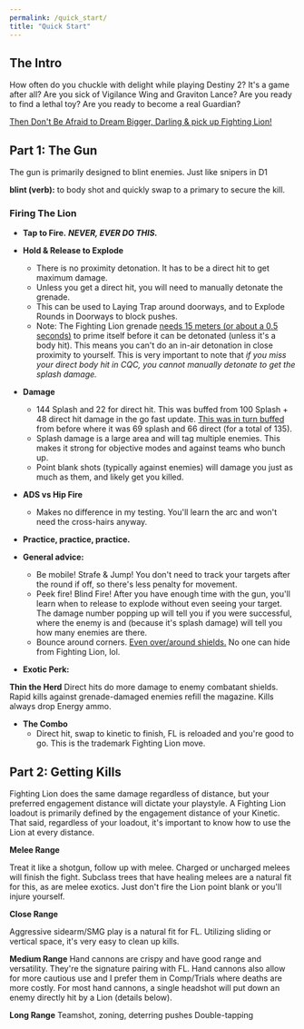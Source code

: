 ```yaml
---
permalink: /quick_start/
title: "Quick Start"
---
```


## The Intro

How often do you chuckle with delight while playing Destiny 2? It's a game after all? Are you sick of Vigilance Wing and Graviton Lance? Are you ready to find a lethal toy? Are you ready to become a real Guardian?

[Then Don't Be Afraid to Dream Bigger, Darling & pick up Fighting Lion!](https://i.imgur.com/pGtgsXX.gifv)

## Part 1: The Gun

The gun is primarily designed to blint enemies. Just like snipers in D1

**blint (verb):** to body shot and quickly swap to a primary to secure the kill.

### Firing The Lion

* **Tap to Fire.** ***NEVER, EVER DO THIS.***
* **Hold & Release to Explode**
   * There is no proximity detonation. It has to be a direct hit to get maximum damage.
   * Unless you get a direct hit, you will need to manually detonate the grenade.
   * This can be used to Laying Trap around doorways, and to Explode Rounds in Doorways to block pushes.
   * Note: The Fighting Lion grenade [needs 15 meters (or about a 0.5 seconds)](https://i.imgur.com/R2S0XfD.jpg) to prime itself before it can be detonated (unless it's a body hit). This means you can't do an in-air detonation in close proximity to yourself. This is very important to note that *if you miss your direct body hit in CQC, you cannot manually detonate to get the splash damage.*
* **Damage**
   * 144 Splash and 22 for direct hit. This was buffed from 100 Splash + 48 direct hit damage in the go fast update. [This was in turn buffed](https://i.imgur.com/lhb0h9s.gifv) from before where it was 69 splash and 66 direct (for a total of 135).
   * Splash damage is a large area and will tag multiple enemies. This makes it strong for objective modes and against teams who bunch up.
   * Point blank shots (typically against enemies) will damage you just as much as them, and likely get you killed.
* **ADS vs Hip Fire**
   * Makes no difference in my testing. You'll learn the arc and won't need the cross-hairs anyway.
* **Practice, practice, practice.**

* **General advice:**
   * Be mobile! Strafe & Jump! You don't need to track your targets after the round if off, so there's less penalty for movement.
   * Peek fire! Blind Fire! After you have enough time with the gun, you'll learn when to release to explode without even seeing your target. The damage number popping up will tell you if you were successful, where the enemy is and (because it's splash damage) will tell you how many enemies are there.
   * Bounce around corners. [Even over/around shields.](https://media.giphy.com/media/1VV2DQDQ0G0xApuQDw/giphy.gifv) No one can hide from Fighting Lion, lol.
* **Exotic Perk:**

**Thin the Herd** Direct hits do more damage to enemy combatant shields. Rapid kills against grenade-damaged enemies refill the magazine. Kills always drop Energy ammo.

* **The Combo**
   * Direct hit, swap to kinetic to finish, FL is reloaded and you're good to go. This is the trademark Fighting Lion move.

## Part 2: Getting Kills

Fighting Lion does the same damage regardless of distance, but your preferred engagement distance will dictate your playstyle. A Fighting Lion loadout is primarily defined by the engagement distance of your Kinetic. That said, regardless of your loadout, it's important to know how to use the Lion at every distance.

**Melee Range**

Treat it like a shotgun, follow up with melee. Charged or uncharged melees will finish the fight. Subclass trees that have healing melees are a natural fit for this, as are melee exotics. Just don't fire the Lion point blank or you'll injure yourself.

**Close Range**

Aggressive sidearm/SMG play is a natural fit for FL. Utilizing sliding or vertical space, it's very easy to clean up kills.

**Medium Range** Hand cannons are crispy and have good range and versatility. They're the signature pairing with FL. Hand cannons also allow for more cautious use and I prefer them in Comp/Trials where deaths are more costly. For most hand cannons, a single headshot will put down an enemy directly hit by a Lion (details below).

**Long Range** Teamshot, zoning, deterring pushes Double-tapping
